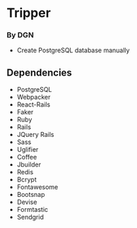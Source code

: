 # Tripper
### By DGN

* Create PostgreSQL database manually

## Dependencies
  * PostgreSQL
  * Webpacker
  * React-Rails
  * Faker
  * Ruby
  * Rails
  * JQuery Rails
  * Sass
  * Uglifier
  * Coffee
  * Jbuilder
  * Redis
  * Bcrypt
  * Fontawesome
  * Bootsnap
  * Devise
  * Formtastic
  * Sendgrid